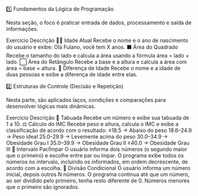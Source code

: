 1️⃣ Fundamentos da Lógica de Programação

Nesta seção, o foco é praticar entrada de dados, processamento e saída de informações.

Exercício	Descrição
🧍‍♂️ Idade Atual	Recebe o nome e o ano de nascimento do usuário e exibe: Olá Fulano, você tem X anos.
⬛ Área do Quadrado	Recebe o tamanho do lado e calcula a área usando a fórmula área = lado × lado.
⬜ Área do Retângulo	Recebe a base e a altura e calcula a área com área = base × altura.
👥 Diferença de Idade	Recebe o nome e a idade de duas pessoas e exibe a diferença de idade entre elas.

2️⃣ Estruturas de Controle (Decisão e Repetição)

Nesta parte, são aplicados laços, condições e comparações para desenvolver lógicas mais dinâmicas.

Exercício	Descrição
🔢 Tabuada	Recebe um número e exibe sua tabuada de 1 a 10.
⚖️ Cálculo do IMC	Recebe peso e altura, calcula o IMC e exibe a classificação de acordo com o resultado:
≤18.5 → Abaixo do peso
18.6–24.9 → Peso ideal
25.0–29.9 → Levemente acima do peso
30.0–34.9 → Obesidade Grau I
35.0–39.9 → Obesidade Grau II
≥40.0 → Obesidade Grau III
🔁 Intervalo Par/Ímpar	O usuário informa dois números (o segundo maior que o primeiro) e escolhe entre par ou ímpar. O programa exibe todos os números no intervalo, incluindo os informados, em ordem decrescente, de acordo com a escolha.
🧮 Divisão Condicional	O usuário informa um número inicial, depois outros N números. O programa continua até que um número, ao ser dividido pelo primeiro, tenha resto diferente de 0. Números menores que o primeiro são ignorados.